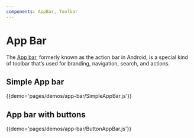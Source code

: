 ```yaml
---
components: AppBar, Toolbar
---
```


# App Bar

The [App bar](https://material.io/guidelines/layout/structure.html#structure-app-bar), formerly known as the action bar in Android, is a special kind of toolbar that’s used for branding, navigation, search, and actions.

## Simple App bar

{{demo='pages/demos/app-bar/SimpleAppBar.js'}}

## App bar with buttons

{{demo='pages/demos/app-bar/ButtonAppBar.js'}}
